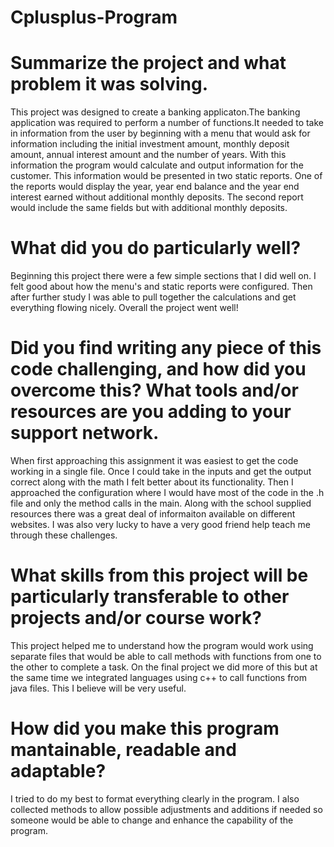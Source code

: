# Cplusplus-Program

# Summarize the project and what problem it was solving.
  This project was designed to create a banking applicaton.The banking application was required to perform a number of functions.It needed to take in information from the user by beginning with a menu that would ask for information including the initial investment amount, monthly deposit amount, annual interest amount and the number of years. 
  With this information the program would calculate and output information for the customer. This information would be presented in two static reports. One of the reports would display the year, year end balance and the year end interest earned without additional monthly deposits. The second report would include the same fields but with additional monthly deposits.
  
# What did you do particularly well?
  Beginning this project there were a few simple sections that I did well on. I felt good about how the menu's and static reports were configured. Then after further study I was able to pull together the calculations and get everything flowing nicely. Overall the project went well!
  
# Did you find writing any piece of this code challenging, and how did you overcome this? What tools and/or resources are you adding to your support network.
  When first approaching this assignment it was easiest to get the code working in a single file. Once I could take in the inputs and get the output correct along with the math I felt better about its functionality. Then I approached the configuration where I would have most of the code in the .h file and only the method calls in the main. Along with the school supplied resources there was a great deal of informaiton available on different websites. I was also very lucky to have a very good friend help teach me through these challenges.
  
# What skills from this project will be particularly transferable to other projects and/or course work?
  This project helped me to understand how the program would work using separate files that would be able to call methods with functions from one to the other to complete a task. On the final project we did more of this but at the same time we integrated languages using c++ to call functions from java files. This I believe will be very useful.
  
# How did you make this program mantainable, readable and adaptable?
  I tried to do my best to format everything clearly in the program. I also collected methods to allow possible adjustments and additions if needed so someone would be able to change and enhance the capability of the program.
